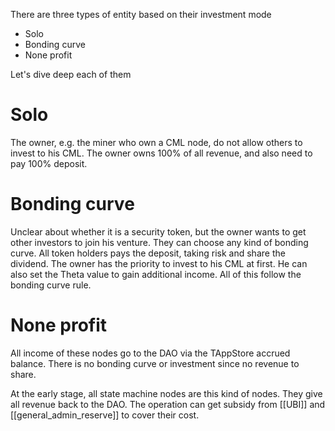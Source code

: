 There are three types of entity based on their investment mode
- Solo
- Bonding curve
- None profit

Let's dive deep each of them

# Solo
The owner, e.g. the miner who own a CML node, do not allow others to invest to his CML. The owner owns 100% of all revenue, and also need to pay 100% deposit.

# Bonding curve
Unclear about whether it is a security token, but the owner wants to get other investors to join his venture. They can choose any kind of bonding curve. All token holders pays the deposit, taking risk and share the dividend. The owner has the priority to invest to his CML at first. He can also set the Theta value to gain additional income. All of this follow the bonding curve rule.

# None profit
All income of these nodes go to the DAO via the TAppStore accrued balance. There is no bonding curve or investment since no revenue to share. 

At the early stage, all state machine nodes are this kind of nodes. They give all revenue back to the DAO. The operation can get subsidy from [[UBI]] and [[general_admin_reserve]] to cover their cost.


